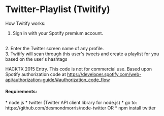 # Twitter-Playlist (Twitify)

How Twitify works:
<br>
1. Sign in with your Spotify premium account.
<br>
2. Enter the Twitter screen name of any profile.
<br>
3. Twitify will scan through this user's tweets and create a playlist for you based on the user's hashtags

HACKTX 2015 Entry. This code is not for commercial use. Based upon Spotify authorization code at https://developer.spotify.com/web-api/authorization-guide/#authorization_code_flow

<h4>Requirements:</h4>
* node.js
* twitter (Twitter API client library for node.js) 
  * go to: https://github.com/desmondmorris/node-twitter OR
  * npm install twitter
